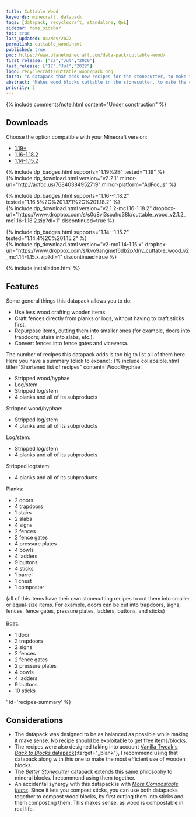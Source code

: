 ```yaml
---
title: Cuttable Wood
keywords: minecraft, datapack
tags: [datapack, recyclecraft, standalone, QoL]
sidebar: home_sidebar
toc: true
last_updated: 04/Nov/2022
permalink: cuttable_wood.html
published: true
pmc: https://www.planetminecraft.com/data-pack/cuttable-wood/
first_release: ["22","Jul","2020"]
last_release: ["17","Jul","2022"]
logo: recyclecraft/cuttable_wood/pack.png
intro: "A datapack that adds new recipes for the stonecutter, to make the crafting of wooden items more comfortable and sensible."
abstract: "Makes wood blocks cuttable in the stonecutter, to make the crafting of wooden items more comfortable and sensible."
priority: 2
---
```

{% include comments/note.html content="Under construction" %}

## Downloads

Choose the option compatible with your Minecraft version:

<ul id="profileTabs" class="nav nav-tabs">
    <li class="active"><a href="#current" data-toggle="tab">1.19+</a></li>
    <li><a href="#legacy" data-toggle="tab">1.16-1.18.2</a></li>
    <li><a href="#legacy2" data-toggle="tab">1.14-1.15.2</a></li>
</ul>

<div class="tab-content">
    <div role="tabpanel" class="tab-pane active" id="current">
        <p>
            {% include dp_badges.html supports="1.19%2B" tested="1.19" %}
            <br/>
            {% include dp_download.html version="v2.2.1" mirror-url="http://adfoc.us/76840384952719" mirror-platform="AdFocus" %}
        </p>
    </div>
    <div role="tabpanel" class="tab-pane" id="legacy">
        <p>
            {% include dp_badges.html supports="1.16--1.18.2" tested="1.16.5%2C%201.17.1%2C%201.18.2" %}
            <br/>
            {% include dp_download.html version="v2.1.2-mc1.16-1.18.2" dropbox-url="https://www.dropbox.com/s/s0q8vl3soahq38k/cuttable_wood_v2.1.2_mc1.16-1.18.2.zip?dl=1" discontinued=true %}
        </p>
    </div>
    <div role="tabpanel" class="tab-pane" id="legacy2">
        <p>
            {% include dp_badges.html supports="1.14--1.15.2" tested="1.14.4%2C%201.15.2" %}
            <br/>
            {% include dp_download.html version="v2-mc1.14-1.15.x" dropbox-url="https://www.dropbox.com/s/kvo9angmef6db2p/dnv_cuttable_wood_v2_mc1.14-1.15.x.zip?dl=1" discontinued=true %}
        </p>
    </div>
</div>

{% include installation.html %}

## Features

Some general things this datapack allows you to do:

- Use less wood crafting wooden items.
- Craft fences directly from planks or logs, without having to craft sticks first.
- Repurpose items, cutting them into smaller ones (for example, doors into trapdoors; stairs into slabs, etc.).
- Convert fences into fence gates and viceversa.

The number of recipes this datapack adds is too big to list all of them here. Here you have a summary (click to expand):
{% include collapsible.html title="Shortened list of recipes" content='Wood/hyphae:
<ul><li>Stripped wood/hyphae
</li><li>Log/stem
</li><li>Stripped log/stem
</li><li>4 planks and all of its subproducts</li></ul>

Stripped wood/hyphae:
<ul><li>Stripped log/stem
</li><li>4 planks and all of its subproducts</li></ul>

Log/stem:
<ul><li>Stripped log/stem
</li><li>4 planks and all of its subproducts</li></ul>

Stripped log/stem:
<ul><li>4 planks and all of its subproducts</li></ul>

Planks:
<ul><li>2 doors
</li><li>4 trapdoors
</li><li>1 stairs
</li><li>2 slabs
</li><li>4 signs
</li><li>2 fences
</li><li>2 fence gates
</li><li>4 pressure plates
</li><li>4 bowls
</li><li>4 ladders
</li><li>9 buttons
</li><li>4 sticks
</li><li>1 barrel
</li><li>1 chest
</li><li>1 composter</li></ul>
(all of this items have their own stonecutting recipes to cut them into smaller or equal-size items. For example, doors can be cut into trapdoors, signs, fences, fence gates, pressure plates, ladders, buttons, and sticks)
<br/><br/>
Boat:

<ul><li>1 door
</li><li>2 trapdoors
</li><li>2 signs
</li><li>2 fences
</li><li>2 fence gates
</li><li>2 pressure plates
</li><li>4 bowls
</li><li>4 ladders
</li><li>9 buttons
</li><li>10 sticks</li></ul>' id='recipes-summary' %}

## Considerations

- The datapack was designed to be as balanced as possible while making it make sense. No recipe should be exploitable to get free items/blocks.
- The recipes were also designed taking into account [Vanilla Tweak's _Back to Blocks_ datapack](https://vanillatweaks.net/picker/crafting-tweaks/){:target="_blank"}, I recommend using that datapack along with this one to make the most efficient use of wooden blocks.
- The [_Better Stonecutter_](better_stonecutter.html) datapack extends this same philosophy to mineral blocks. I recommend using them together.
- An accidental synergy with this datapack is with [_More Compostable Items_](more_compostable_items.html). Since it lets you compost sticks, you can use both datapacks together to compost wood blocks, by first cutting them into sticks and them composting them. This makes sense, as wood is compostable in real life.
